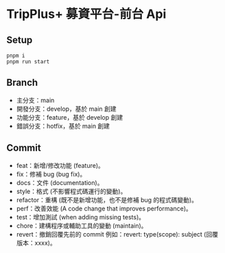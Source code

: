 # TripPlus+ 募資平台-前台 Api

## Setup
```
pnpm i
pnpm run start
```

## Branch
* 主分支：main
* 開發分支：develop，基於 main 創建
* 功能分支：feature，基於 develop 創建
* 錯誤分支：hotfix，基於 main 創建

## Commit
* feat：新增/修改功能 (feature)。
* fix：修補 bug (bug fix)。
* docs：文件 (documentation)。
* style：格式 (不影響程式碼運行的變動)。
* refactor：重構 (既不是新增功能，也不是修補 bug 的程式碼變動)。
* perf：改善效能 (A code change that improves performance)。
* test：增加測試 (when adding missing tests)。
* chore：建構程序或輔助工具的變動 (maintain)。
* revert：撤銷回覆先前的 commit 例如：revert: type(scope): subject (回覆版本：xxxx)。